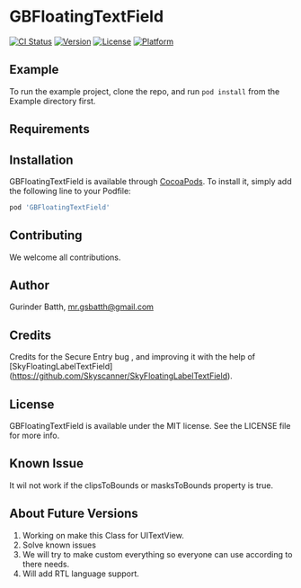# GBFloatingTextField

[![CI Status](https://img.shields.io/travis/mr.gsbatth@gmail.com/GBFloatingTextField.svg?style=flat)](https://travis-ci.org/mr.gsbatth@gmail.com/GBFloatingTextField)
[![Version](https://img.shields.io/cocoapods/v/GBFloatingTextField.svg?style=flat)](https://cocoapods.org/pods/GBFloatingTextField)
[![License](https://img.shields.io/cocoapods/l/GBFloatingTextField.svg?style=flat)](https://cocoapods.org/pods/GBFloatingTextField)
[![Platform](https://img.shields.io/cocoapods/p/GBFloatingTextField.svg?style=flat)](https://cocoapods.org/pods/GBFloatingTextField)

## Example

To run the example project, clone the repo, and run `pod install` from the Example directory first.

## Requirements

## Installation

GBFloatingTextField is available through [CocoaPods](https://cocoapods.org). To install
it, simply add the following line to your Podfile:

```ruby
pod 'GBFloatingTextField'
```

## Contributing

We welcome all contributions.


## Author

Gurinder Batth, mr.gsbatth@gmail.com

## Credits

Credits for the Secure Entry bug , and improving it with the help of [SkyFloatingLabelTextField] (https://github.com/Skyscanner/SkyFloatingLabelTextField).

## License

GBFloatingTextField is available under the MIT license. See the LICENSE file for more info.

## Known Issue

It wil not work if the clipsToBounds or masksToBounds property is true.

## About Future Versions

1. Working on make this Class for UITextView.
2. Solve known issues
3. We will try to make custom everything so everyone can use according to there needs.
4. Will add RTL language support.
